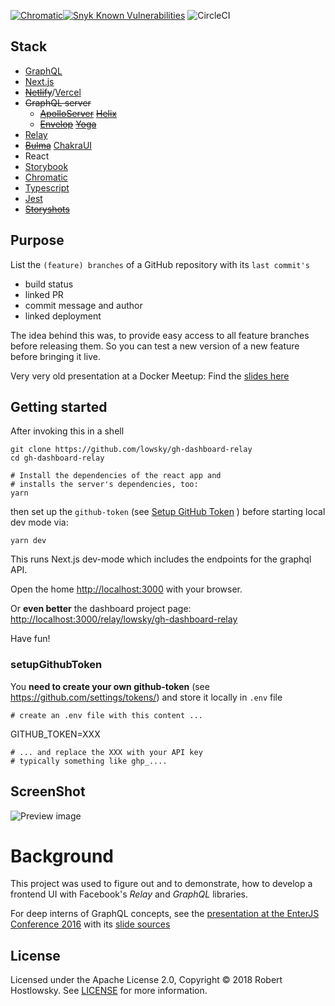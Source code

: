 [![Chromatic](https://github.com/lowsky/gh-dashboard-relay/actions/workflows/chromatic.yml/badge.svg)](https://github.com/lowsky/gh-dashboard-relay/actions/workflows/chromatic.yml)[![Snyk Known Vulnerabilities](https://snyk.io/test/github/lowsky/gh-dashboard-relay/badge.svg)](https://snyk.io/test/github/lowsky/gh-dashboard-relay)
![CircleCI](https://circleci.com/gh/lowsky/gh-dashboard-relay.svg?style=svg)

## Stack

- [GraphQL](https://graphql.org/)
- [Next.js](https://nextjs.org/)
- ~~[Netlify](https://www.netlify.com/)~~/[Vercel](https://vercel.com/)
- ~~GraphQL server~~
    - ~~[ApolloServer](https://www.apollographql.com/docs/apollo-server/)~~ ~~[Helix](https://www.graphql-helix.com/)~~
    - ~~[Envelop](https://the-guild.dev/graphql/yoga-server)~~ ~~[Yoga](https://the-guild.dev/graphql/yoga-server)~~
- [Relay](https://relay.dev/)
- ~~[Bulma](https://bulma.io/)~~ [ChakraUI](https://chakra-ui.com/)
- React
- [Storybook](https://storybook.js.org/)
- [Chromatic](https://storybook.js.org/)
- [Typescript](https://www.typescriptlang.org/)
- [Jest](https://jestjs.io/)
- ~~[Storyshots](https://storybook.js.org/addons/@storybook/addon-storyshots)~~

## Purpose

List the `(feature) branches` of a GitHub repository with its `last commit's`

- build status
- linked PR
- commit message and author
- linked deployment

The idea behind this was, to provide easy access to all feature branches before releasing them.
So you can test a new version of a new feature before bringing it live.

Very very old presentation at a Docker Meetup: Find the [slides here](https://github.com/lowsky/dockerMeetupSlides)

## Getting started

After invoking this in a shell

    git clone https://github.com/lowsky/gh-dashboard-relay
    cd gh-dashboard-relay

    # Install the dependencies of the react app and
    # installs the server's dependencies, too:
    yarn

then set up the `github-token` (see [Setup GitHub Token](#setupgithubtoken) ) before starting local dev mode via:

    yarn dev

This runs Next.js dev-mode which includes the endpoints for the graphql API.

Open the home [http://localhost:3000](http://localhost:3000) with your browser.

Or **even better** the dashboard project page: [http://localhost:3000/relay/lowsky/gh-dashboard-relay](http://localhost:3000/relay/lowsky/gh-dashboard-relay)

Have fun!

### setupGithubToken

You **need to create your own github-token** (see https://github.com/settings/tokens/) and
store it locally in `.env` file

    # create an .env file with this content ...

GITHUB_TOKEN=XXX

    # ... and replace the XXX with your API key
    # typically something like ghp_....

## ScreenShot

![Preview image](./assets/images/DashboardDemo.png)

# Background

This project was used to figure out and to demonstrate, how to develop a frontend UI with Facebook's _Relay_ and _GraphQL_ libraries.

For deep interns of GraphQL concepts, see the [presentation at the EnterJS Conference 2016](https://lowsky.github.io/deck-graphql-relay-talk) with its [slide sources](https://www.github.com/lowsky/deck-graphql-relay-talk)

## License

Licensed under the Apache License 2.0, Copyright ©️ 2018 Robert Hostlowsky. See [LICENSE](LICENSE) for more information.
